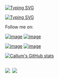 [![Typing SVG](https://readme-typing-svg.demolab.com?font=Fira+Code&weight=900&size=30&pause=1000&color=BD93F9&multiline=true&width=435&lines=Hi+There%F0%9F%91%8B%F0%9F%8F%BB)](https://git.io/typing-svg)

[![Typing SVG](https://readme-typing-svg.demolab.com?font=Fira+Code&weight=600&size=25&pause=1000&color=BD93F9&multiline=true&width=435&lines=I'm+Callum%2C+an+iOS+Dev+%F0%9F%93%B1)](https://git.io/typing-svg)

Follow me on:

[![image](https://img.shields.io/badge/Twitter-1DA1F2?style=for-the-badge&logo=twitter&logoColor=white)](https://x.com/acxtrila)
[![image](https://img.shields.io/badge/Mastodon-6364FF?style=for-the-badge&logo=Mastodon&logoColor=white)](https://mastodon.social/@acxtrilla) 

[![image](https://img.shields.io/badge/Bluesky-0285FF?logo=bluesky&logoColor=fff&style=for-the-badge)](https://bsky.app/profile/acxtrilla.xyz)
[![image](https://img.shields.io/badge/Threads-000000?style=for-the-badge&logo=Threads&logoColor=white)](https://www.threads.com/@acxtrilla)



[![Callum's GitHub stats](https://github-readme-stats.vercel.app/api?username=0xatrilla&show_icons=true&theme=dracula)](https://github.com/anuraghazra/github-readme-stats)



<br/>  

<div align="left">
            <a href="https://paypal.me/acxtrilla" target="_blank" style="display: inline-block;">
                <img
                    src="https://img.shields.io/badge/Donate-PayPal-blue.svg?style=flat-square&logo=paypal" 
                    align="left"
                />
            </a>
            <a href="https://www.buymeacoffee.com/acxtrilla" target="_blank" style="display: inline-block;">
                <img
                    src="https://img.shields.io/badge/Donate-Buy%20Me%20A%20Coffee-orange.svg?style=flat-square&logo=buymeacoffee" 
                    align="left"
                />
            </a></div>
<br />

